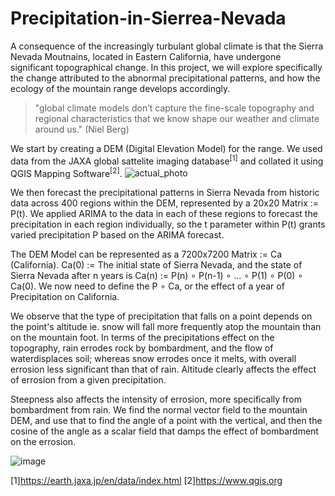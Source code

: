 # Precipitation-in-Sierrea-Nevada

A consequence of the increasingly turbulant global climate is that the Sierra Nevada Moutnains, located in Eastern California, have undergone significant topographical change. In this project, we will explore specifically the change attributed to the abnormal precipitational patterns, and how the ecology of the mountain range develops accordingly.
> "global climate models don’t capture the fine-scale topography and regional characteristics that we know shape our weather and climate around us." (Niel Berg)

We start by creating a DEM (Digital Elevation Model) for the range. We used data from the JAXA global sattelite imaging database<sup>[1]</sup> and collated it using QGIS Mapping Software<sup>[2]</sup>.
![actual_photo](https://github.com/user-attachments/assets/fe508619-f97e-4a34-bd10-70871ee8eca9)

We then forecast the precipitational patterns in Sierra Nevada from historic data across 400 regions within the DEM, represented by a 20x20 Matrix := P(t). We applied ARIMA to the data in each of these regions to forecast the precipitation in each region individually, so the t parameter within P(t) grants varied precipitation P based on the ARIMA forecast. 

The DEM Model can be represented as a 7200x7200 Matrix := Ca (California). Ca(0) := The initial state of Sierra Nevada, and the state of Sierra Nevada after n years is Ca(n) := P(n) ∘ P(n-1) ∘ ... ∘ P(1) ∘ P(0) ∘ Ca(0). We now need to define the P ∘ Ca, or the effect of a year of Precipitation on California.

We observe that the type of precipitation that falls on a point depends on the point's altitude ie. snow will fall more frequently atop the mountain than on the mountain foot. In terms of the precipitations effect on the topography, rain errodes rock by bombardment, and the flow of waterdisplaces soil; whereas snow errodes once it melts, with overall errosion less significant than that of rain. Altitude clearly affects the effect of errosion from a given precipitation.

Steepness also affects the intensity of errosion, more specifically from bombardment from rain. We find the normal vector field to the mountain DEM, and use that to find the angle of a point with the vertical, and then the cosine of the angle as a scalar field that damps the effect of bombardment on the errosion.

![image](https://github.com/user-attachments/assets/2104dd34-6c93-4e2d-8d99-fda76790484b)



[1]https://earth.jaxa.jp/en/data/index.html
[2]https://www.qgis.org
